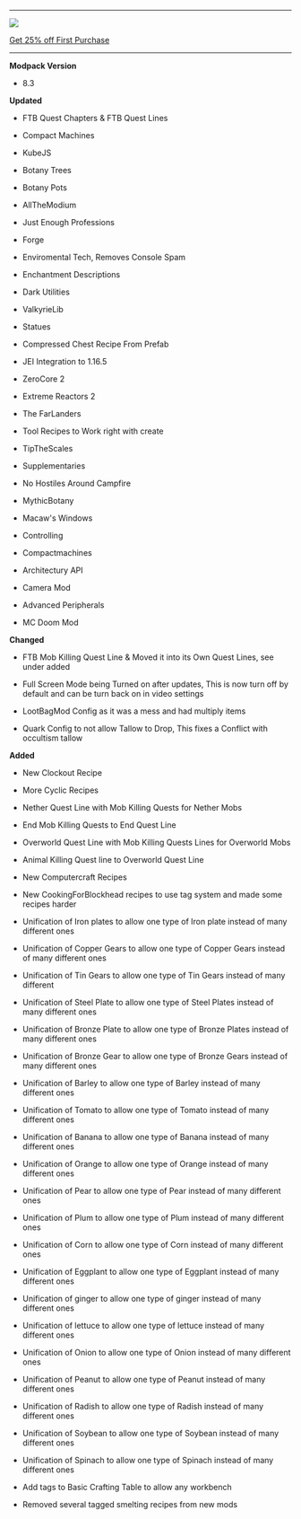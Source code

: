 ---------------------------------------------------------------------------------------------

![](https://www.bisecthosting.com/partners/custom-banners/22012cac-397d-406e-9f7e-c8fa8762c588.png "")

[Get 25% off First Purchase](https://bisecthosting.com/BedrockLegends "")


---------------------------------------------------------------------------------------------

**Modpack Version**

- 8.3


**Updated**

- FTB Quest Chapters & FTB Quest Lines

- Compact Machines

- KubeJS

- Botany Trees

- Botany Pots

- AllTheModium

- Just Enough Professions

- Forge

- Enviromental Tech, Removes Console Spam

- Enchantment Descriptions

- Dark Utilities

- ValkyrieLib

- Statues

- Compressed Chest Recipe From Prefab

- JEI Integration to 1.16.5

- ZeroCore 2

- Extreme Reactors 2

- The FarLanders

- Tool Recipes to Work right with create

- TipTheScales

- Supplementaries

- No Hostiles Around Campfire

- MythicBotany

- Macaw's Windows

- Controlling

- Compactmachines

- Architectury API

- Camera Mod

- Advanced Peripherals

- MC Doom Mod


**Changed**


- FTB Mob Killing Quest Line & Moved it into its Own Quest Lines, see under added

- Full Screen Mode being Turned on after updates, This is now turn off by default and can be turn back on in video settings

- LootBagMod Config as it was a mess and had multiply items

- Quark Config to not allow Tallow to Drop, This fixes a Conflict with occultism tallow


**Added**

- New Clockout Recipe

- More Cyclic Recipes

- Nether Quest Line with Mob Killing Quests for Nether Mobs

- End Mob Killing Quests to End Quest Line

- Overworld Quest Line with Mob Killing Quests Lines for Overworld Mobs

- Animal Killing Quest line to Overworld Quest Line

- New Computercraft Recipes

- New CookingForBlockhead recipes to use tag system and made some recipes harder

- Unification of Iron plates to allow one type of Iron plate instead of many different ones

- Unification of Copper Gears to allow one type of Copper Gears instead of many different ones

- Unification of Tin Gears to allow one type of Tin Gears instead of many different 

- Unification of Steel Plate to allow one type of Steel Plates instead of many different ones

- Unification of Bronze Plate to allow one type of Bronze Plates instead of many different ones

- Unification of Bronze Gear to allow one type of Bronze Gears instead of many different ones

- Unification of Barley to allow one type of Barley instead of many different ones

- Unification of Tomato to allow one type of Tomato instead of many different ones

- Unification of Banana to allow one type of Banana instead of many different ones

- Unification of Orange to allow one type of Orange instead of many different ones

- Unification of Pear to allow one type of Pear instead of many different ones

- Unification of Plum to allow one type of Plum instead of many different ones

- Unification of Corn to allow one type of Corn instead of many different ones

- Unification of Eggplant to allow one type of Eggplant instead of many different ones

- Unification of ginger to allow one type of ginger instead of many different ones

- Unification of lettuce to allow one type of lettuce instead of many different ones

- Unification of Onion to allow one type of Onion instead of many different ones

- Unification of Peanut to allow one type of Peanut instead of many different ones

- Unification of Radish to allow one type of Radish instead of many different ones

- Unification of Soybean to allow one type of Soybean instead of many different ones

- Unification of Spinach to allow one type of Spinach instead of many different ones

- Add tags to Basic Crafting Table to allow any workbench

- Removed several tagged smelting recipes from new mods
